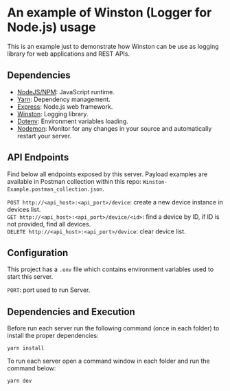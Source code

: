 # An example of Winston (Logger for Node.js) usage
This is an example just to demonstrate how Winston can be use as logging library for web applications and REST APIs.

## Dependencies
- [NodeJS/NPM](https://nodejs.org/): JavaScript runtime.
- [Yarn](https://yarnpkg.com/): Dependency management.
- [Express](https://expressjs.com/): Node.js web framework.
- [Winston](https://github.com/winstonjs/winston): Logging library.
- [Dotenv](https://github.com/motdotla/dotenv): Environment variables loading.
- [Nodemon](https://nodemon.io/): Monitor for any changes in your source and automatically restart your server.

## API Endpoints
Find below all endpoints exposed by this server. Payload examples are available in Postman collection within this repo: `Winston-Example.postman_collection.json`.

`POST http://<api_host>:<api_port>/device`: create a new device instance in devices list.  
`GET http://<api_host>:<api_port>/device/<id>`: find a device by ID, if ID is not provided, find all devices.  
`DELETE http://<api_host>:<api_port>/device`: clear device list.  
  
## Configuration
This project has a `.env` file which contains environment variables used to start this server.

`PORT`: port used to run Server.  

## Dependencies and Execution
Before run each server run the following command (once in each folder) to install the proper dependencies:

`yarn install`

To run each server open a command window in each folder and run the command below:

`yarn dev`
